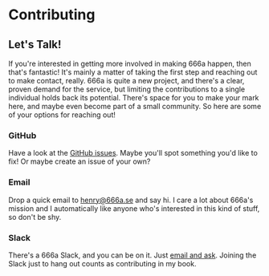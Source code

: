 # Contributing

## Let's Talk!

If you're interested in getting more involved in making 666a happen, then that's fantastic! It's mainly a matter of taking the first step and reaching out to make contact, really. 666a is quite a new project, and there's a clear, proven demand for the service, but limiting the contributions to a single individual holds back its potential. There's space for you to make your mark here, and maybe even become part of a small community. So here are some of your options for reaching out!

### GitHub

Have a look at the [GitHub issues](https://github.com/666ase/666a/issues). Maybe you'll spot something you'd like to fix! Or maybe create an issue of your own?

### Email

Drop a quick email to [henry@666a.se](mailto:henry@666a.se) and say hi. I care a lot about 666a's mission and I automatically like anyone who's interested in this kind of stuff, so don't be shy.

### Slack

There's a 666a Slack, and you can be on it. Just [email and ask](mailto:henry@666a.se). Joining the Slack just to hang out counts as contributing in my book.